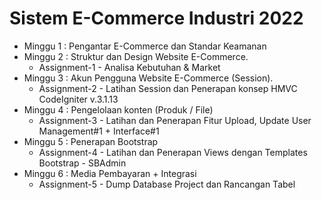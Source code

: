 # Sistem E-Commerce Industri 2022

- Minggu 1 : Pengantar E-Commerce dan Standar Keamanan
- Minggu 2 : Struktur dan Design Website E-Commerce. 
  - Assignment-1 - Analisa Kebutuhan & Market
- Minggu 3 : Akun Pengguna Website E-Commerce (Session). 
  - Assignment-2 - Latihan Session dan Penerapan konsep HMVC CodeIgniter v.3.1.13
- Minggu 4 : Pengelolaan konten (Produk / File)
  - Assignment-3 - Latihan dan Penerapan Fitur Upload, Update User Management#1 + Interface#1
- Minggu 5 : Penerapan Bootstrap
  - Assignment-4 - Latihan dan Penerapan Views dengan Templates Bootstrap - SBAdmin
- Minggu 6 : Media Pembayaran + Integrasi
  - Assignment-5 - Dump Database Project dan Rancangan Tabel
